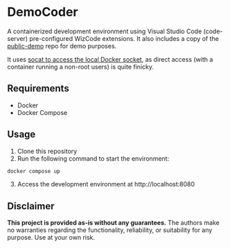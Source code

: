 # DemoCoder

A containerized development environment using Visual Studio Code (code-server) pre-configured WizCode extensions. It also includes a copy of the [public-demo](https://github.com/wiz-code-demo/public-demo) repo for demo purposes.

It uses [socat to access the local Docker socket](https://qmacro.org/blog/posts/2023/12/22/using-the-docker-cli-in-a-container-on-macos/), as direct access (with a container running a non-root users) is quite finicky.

## Requirements

- Docker
- Docker Compose

## Usage

1. Clone this repository
2. Run the following command to start the environment:

```bash
docker compose up
```

3. Access the development environment at http://localhost:8080

## Disclaimer

**This project is provided as-is without any guarantees.** The authors make no warranties regarding the functionality, reliability, or suitability for any purpose. Use at your own risk.